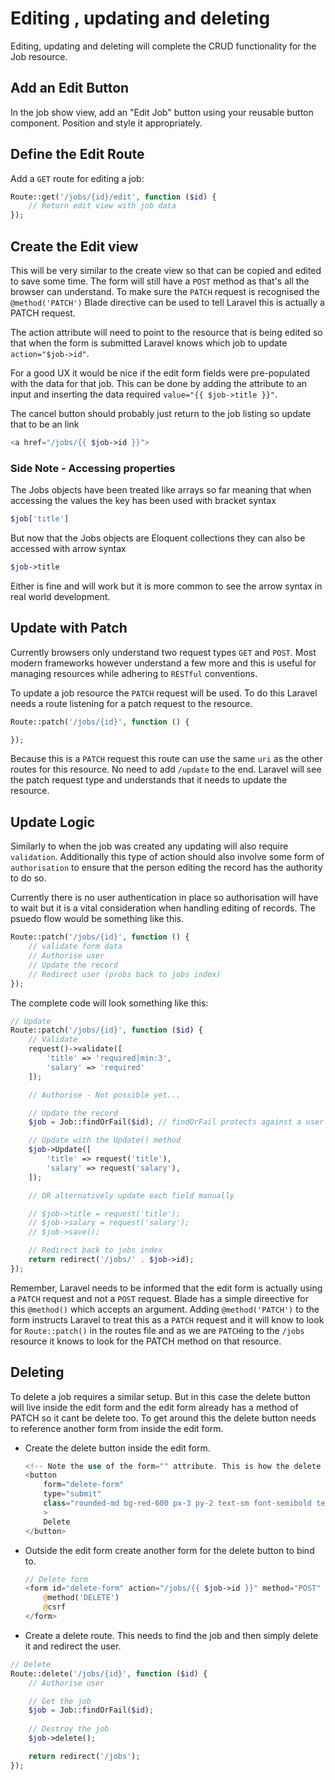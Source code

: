 # Editing , updating and deleting
Editing, updating and deleting will complete the CRUD functionality for the Job resource.

## Add an Edit Button
In the job show view, add an "Edit Job" button using your reusable button component. Position and style it appropriately.

## Define the Edit Route
Add a `GET` route for editing a job:

```php
Route::get('/jobs/{id}/edit', function ($id) {
    // Return edit view with job data
});
```

## Create the Edit view
This will be very similar to the create view so that can be copied and edited to save some time. The form will still have a `POST` method as that's all the browser can understand. To make sure the `PATCH` request is recognised the `@method('PATCH')` Blade directive can be used to tell Laravel this is actually a PATCH request. 

The action attribute will need to point to the resource that is being edited so that when the form is submitted Laravel knows which job to update `action="$job->id"`.

For a good UX it would be nice if the edit form fields were pre-populated with the data for that job. This can be done by adding the attribute to an input and inserting the data required `value="{{ $job->title }}"`.

The cancel button should probably just return to the job listing so update that to be an link

```php
<a href="/jobs/{{ $job->id }}">
```

### Side Note - Accessing properties
The Jobs objects have been treated like arrays so far meaning that when accessing the values the key has been used with bracket syntax
```php
$job['title']
```
But now that the Jobs objects are Eloquent collections they can also be accessed with arrow syntax
```php
$job->title
```
Either is fine and will work but it is more common to see the arrow syntax in real world development.

## Update with Patch
Currently browsers only understand two request types `GET` and `POST`. Most modern frameworks however understand a few more and this is useful for managing resources while adhering to `RESTful` conventions.

To update a job resource the `PATCH` request will be used. To do this Laravel needs a route listening for a patch request to the resource.

```php
Route::patch('/jobs/{id}', function () {

});
```

Because this is a `PATCH` request this route can use the same `uri` as the other routes for this resource. No need to add `/update` to the end. Laravel will see the patch request type and understands that it needs to update the resource.

## Update Logic
Similarly to when the job was created any updating will also require `validation`. Additionally this type of action should also involve some form of `authorisation` to ensure that the person editing the record has the authority to do so.

Currently there is no user authentication in place so authorisation will have to wait but it is a vital consideration when handling editing of records. The psuedo flow would be something like this.

```php
Route::patch('/jobs/{id}', function () {
    // validate form data
    // Authorise user
    // Update the record
    // Redirect user (probs back to jobs index)
});
```

The complete code will look something like this:
```php
// Update
Route::patch('/jobs/{id}', function ($id) {
    // Validate
    request()->validate([
        'title' => 'required|min:3',
        'salary' => 'required'
    ]);

    // Authorise - Not possible yet...

    // Update the record
    $job = Job::findOrFail($id); // findOrFail protects against a user trying to update a record that doesn't exist

    // Update with the Update() method
    $job->Update([
        'title' => request('title'),
        'salary' => request('salary'),
    ]);

    // OR alternatively update each field manually

    // $job->title = request('title');
    // $job->salary = request('salary');
    // $job->save();

    // Redirect back to jobs index
    return redirect('/jobs/' . $job->id);
});
```

Remember, Laravel needs to be informed that the edit form is actually using a `PATCH` request and not a `POST` request. Blade has a simple direective for this `@method()` which accepts an argument. Adding `@method('PATCH')` to the form instructs Laravel to treat this as a `PATCH` request and it will know to look for `Route::patch()` in the routes file and as we are `PATCH`ing to the `/jobs` resource it knows to look for the PATCH method on that resource.

## Deleting
To delete a job requires a similar setup. But in this case the delete button will live inside the edit form and the edit form already has a method of PATCH so it cant be delete too. To get around this the delete button needs to reference another form from inside the edit form.

* Create the delete button inside the edit form.
    ```php
    <!-- Note the use of the form="" attribute. This is how the delete button binds to the delete form -->
    <button
        form="delete-form"
        type="submit"
        class="rounded-md bg-red-600 px-3 py-2 text-sm font-semibold text-white shadow-xs hover:bg-red-500 focus-visible:outline-2 focus-visible:outline-offset-2 focus-visible:outline-red-600"
        >
        Delete
    </button>
    ```

* Outside the edit form create another form for the delete button to bind to.
    ```php
    // Delete form
    <form id="delete-form" action="/jobs/{{ $job->id }}" method="POST" hidden>
        @method('DELETE')
        @csrf
    </form>
    ```

* Create a delete route. This needs to find the job and then simply delete it and redirect the user.
```php
// Delete
Route::delete('/jobs/{id}', function ($id) {
    // Authorise user

    // Get the job
    $job = Job::findOrFail($id);
    
    // Destroy the job
    $job->delete();

    return redirect('/jobs');
});
```